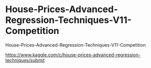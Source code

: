 # House-Prices-Advanced-Regression-Techniques-V11-Competition
House-Prices-Advanced-Regression-Techniques-V11-Competition

https://www.kaggle.com/c/house-prices-advanced-regression-techniques/submit
